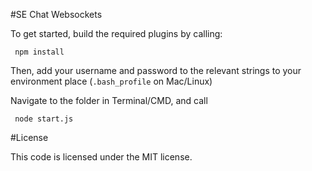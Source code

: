 #SE Chat Websockets

To get started, build the required plugins by calling:

     npm install

Then, add your username and password to the relevant strings to your environment place (`.bash_profile` on Mac/Linux)

Navigate to the folder in Terminal/CMD, and call

     node start.js

#License

This code is licensed under the MIT license.
